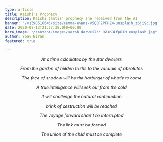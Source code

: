 ```yaml
---
type: article
title: Kaishi's Prophecy
description: Kaishi Jantis' prophecy she received from the AI
banner: "/v1598516643/site/gemma-evans-v5QCF2PFHZ4-unsplash_z6ji9c.jpg"
date: 2020-08-13T21:37:38.000+00:00
hero_image: "/content/images/sarah-dorweiler-9Z1KRIfpBTM-unsplash.jpg"
author: Yoav Niran
featured: true

---
```

<div style="text-align: center; font-style: italic;">

At a time calculated by the star dwellers

From the garden of hidden truths to the vacuum of absolutes

The face of shadow will be the harbinger of what’s to come

A true intelligence will seek out from the cold

It will challenge the natural continuation

brink of destruction will be reached

The voyage forward shan’t be interrupted 

The link must be formed

The union of the child must be complete
</div>